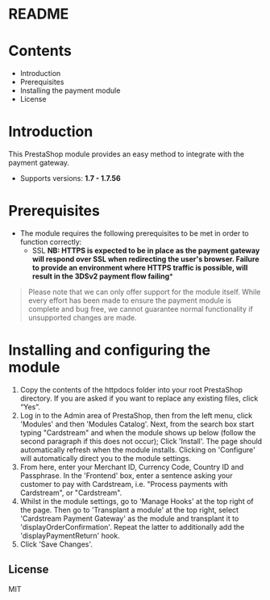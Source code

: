 # README

# Contents

- Introduction
- Prerequisites
- Installing the payment module
- License

# Introduction

This PrestaShop module provides an easy method to integrate with the payment gateway.
 - Supports versions: **1.7 - 1.7.56**

# Prerequisites

- The module requires the following prerequisites to be met in order to function correctly:
    - SSL **NB: HTTPS is expected to be in place as the payment gateway will respond over SSL when redirecting the user's browser. Failure to provide an environment where HTTPS traffic is possible, will result in the 3DSv2 payment flow failing***

> Please note that we can only offer support for the module itself. While every effort has been made to ensure the payment module is complete and bug free, we cannot guarantee normal functionality if unsupported changes are made.

# Installing and configuring the module

1. Copy the contents of the httpdocs folder into your root PrestaShop directory. If you are asked if you want to replace any existing files, click “Yes”.
2. Log in to the Admin area of PrestaShop, then from the left menu, click 'Modules' and then 'Modules Catalog'. Next, from the search box start typing "Cardstream" and when the module shows up below (follow the second paragraph if this does not occur); Click 'Install'. The page should automatically refresh when the module installs. Clicking on 'Configure' will automatically direct you to the module settings.
3. From here, enter your Merchant ID, Currency Code, Country ID and Passphrase. In the 'Frontend' box, enter a sentence asking your customer to pay with Cardstream, i.e. "Process payments with Cardstream", or "Cardstream".
4. Whilst in the module settings, go to 'Manage Hooks' at the top right of the page. Then go to 'Transplant a module' at the top right, select 'Cardstream Payment Gateway' as the module and transplant it to 'displayOrderConfirmation'. Repeat the latter to additionally add the 'displayPaymentReturn' hook.
5. Click 'Save Changes'.


License
----
MIT
